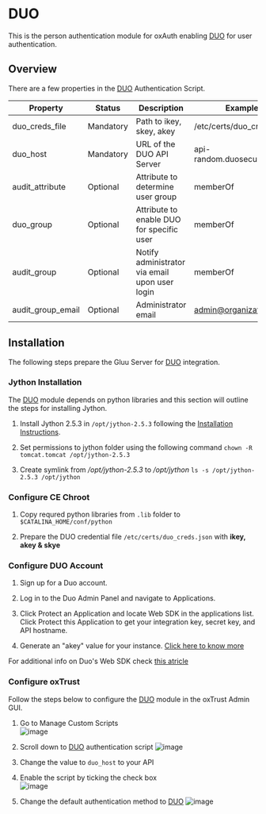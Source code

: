 # DUO 
This is the person authentication module for oxAuth enabling [DUO][duo] for 
user authentication.

## Overview
There are a few properties in the [DUO][duo] Authentication Script.

|	Property	|Status		|	Description	|	Example		|
|-----------------------|---------------|-----------------------|-----------------------|
|duo_creds_file		|Mandatory     |Path to ikey, skey, akey|/etc/certs/duo_creds.json|
|duo_host		|Mandatory    |URL of the DUO API Server|api-random.duosecurity.com|
|audit_attribute	|Optional|Attribute to determine user group|memberOf		|
|duo_group		|Optional|Attribute to enable DUO for specific user|memberOf	|
|audit_group		|Optional|Notify administrator via email upon user login|memberOf|
|audit_group_email	|Optional|Administrator email		| admin@organization.com|

## Installation
The following steps prepare the Gluu Server for [DUO][duo] integration.

### Jython Installation
The [DUO][duo] module depends on python libraries and this section will outline the steps for installing Jython.

1. Install Jython 2.5.3 in `/opt/jython-2.5.3` following the [Installation Instructions](http://wiki.python.org/jython/InstallationInstructions).

2. Set permissions to jython folder using the following command
`chown -R tomcat.tomcat /opt/jython-2.5.3`

3. Create symlink from _/opt/jython-2.5.3_ to _/opt/jython_
`ls -s /opt/jython-2.5.3 /opt/jython`

### Configure CE Chroot

1. Copy requred python libraries from `.lib` folder to `$CATALINA_HOME/conf/python`

2. Prepare the DUO credential file `/etc/certs/duo_creds.json` with **ikey, akey & skye**

### Configure DUO Account
1. Sign up for a Duo account.

2. Log in to the Duo Admin Panel and navigate to Applications.

3. Click Protect an Application and locate Web SDK in the applications list. Click Protect this Application to get your integration key, secret key, and API hostname.

4. Generate an "akey" value for your instance. [Click here to know more ](https://duo.com/docs/duoweb#1.-generate-an-akey)

For additional info on Duo's Web SDK check [this atricle](https://duo.com/docs/duoweb) 

### Configure oxTrust
Follow the steps below to configure the [DUO][duo] module in the oxTrust Admin GUI.

1. Go to Manage Custom Scripts  
![image](https://raw.githubusercontent.com/GluuFederation/docs/master/sources/img/2.4/config-script_menu.png)

2. Scroll down to [DUO][duo] authentication script
![image](https://raw.githubusercontent.com/GluuFederation/docs/master/sources/img/2.4/config-script_duo.png)

3. Change the value to `duo_host` to your API

4. Enable the script by ticking the check box  
![image](https://raw.githubusercontent.com/GluuFederation/docs/master/sources/img/2.4/config-script_enable.png)

5. Change the default authentication method to [DUO][duo]
![image](https://raw.githubusercontent.com/GluuFederation/docs/master/sources/img/2.4/admin_auth_duo.png)

[duo]: https://www.duosecurity.com "Duo Authentication"
